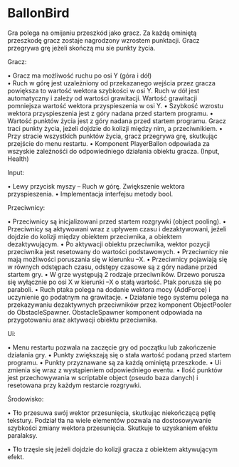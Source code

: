 # BallonBird
Gra polega na omijaniu przeszkód jako gracz. Za każdą ominiętą przeszkodę gracz zostaje nagrodzony wzrostem punktacji. Gracz przegrywa grę jeżeli skończą mu sie punkty życia.

Gracz:

•	Gracz ma możliwość ruchu po osi Y (góra i dół)  
•	Ruch w górę jest uzależniony od przekazanego wejścia przez gracza powiększa to wartość wektora szybkości w osi Y.
Ruch w dół jest automatyczny i zależy od wartości grawitacji. Wartość grawitacji pomniejsza wartość wektora przyspieszenia w osi Y.
•	Szybkość wzrostu wektora przyspieszenia jest z góry nadana przed startem programu.
•	Wartość punktów życia jest z góry nadana przed startem programu. Gracz traci punkty życia, jeżeli dojdzie do kolizji między nim, a przeciwnikiem.
•	Przy stracie wszystkich punktów życia, gracz przegrywa grę, skutkując przejście do menu restartu.
• Komponent PlayerBallon odpowiada za wszyskie zależnośći do odpowiedniego działania obiektu gracza. (Input, Health)

Input:

•	Lewy przycisk myszy – Ruch w górę. Zwiększenie wektora przyspieszenia.
• Implementacja interfejsu metody bool.

Przeciwnicy:

•	Przeciwnicy są inicjalizowani przed startem rozgrywki (object pooling).
•	Przeciwnicy są aktywowani wraz z upływem czasu  i dezaktywowani, jeźeli dojdzie do kolizji między obiektem przeciwnika, a obiektem dezaktywującym.
•	Po aktywacji obiektu przeciwnika, wektor pozycji przeciwnika jest resetowany do wartości podstawowych. 
•	Przeciwnicy nie mają możliwości poruszania się w kierunku –X.
•	Przeciwnicy pojawiają się w równych odstępach czasu, odstępy czasowe są z góry nadane przed startem gry.
•	W grze występują 2 rodzaje przeciwników. Drzewo porusza się wyłącznie po osi X w kierunki –X o stałą wartość. Ptak porusza się po paraboli.
•	Ruch ptaka polega na dodanie wektora mocy (AddForce) i uczynienie go podatnym na grawitacje.
• Działanie tego systemu polega na przekazywaniu dezaktywnych przeciwników przez komponent ObjectPooler do ObstacleSpawner. ObstacleSpawner komponent odpowiada na przygotowaniu araz aktywacji obiektu przeciwnika.

Ui:

•	Menu restartu pozwala na zaczęcie gry od początku lub zakończenie działania gry.
•	Punkty zwiększają się o stała wartość podaną przed startem programu.
•	Punkty przyznawane są za każdą ominiętą przeszkode.
•	Ui zmienia się wraz z wystąpieniem odpowiedniego eventu.
•	Ilość punktów jest przechowywania w scriptable object (pseudo baza danych) i resetowana przy każdym restarcie rozgrywki.

Środowisko:

•	Tło przesuwa swój wektor przesunięcia, skutkując niekończącą pętlę tekstury. Podział tła na wiele elementów pozwala na dostosowywanie szybkości zmiany wektora przesunięcia. Skutkuje to uzyskaniem efektu paralaksy.

•	Tło trzęsie się jeżeli dojdzie do kolizji gracza z obiektem aktywującym efekt.
